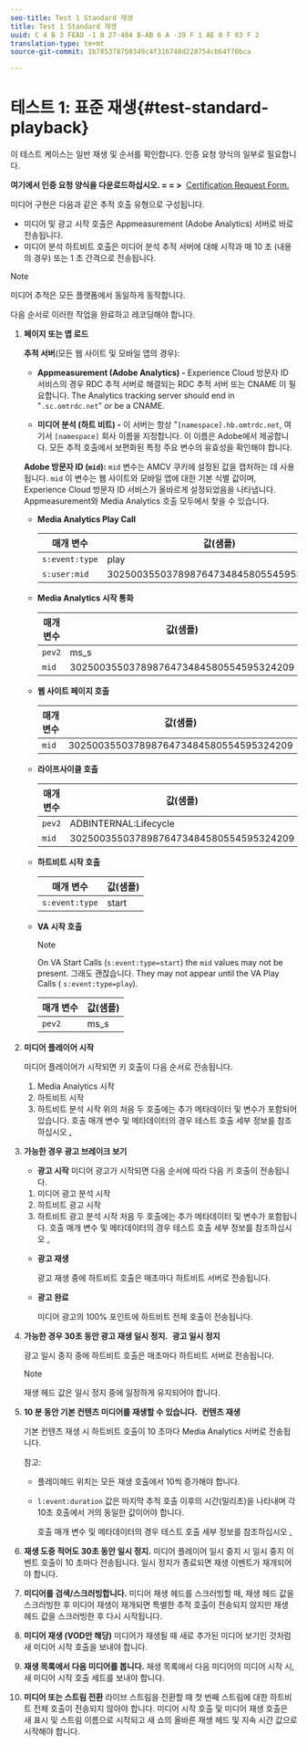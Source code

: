 ```yaml
---
seo-title: Test 1 Standard 재생
title: Test 1 Standard 재생
uuid: C 4 B 3 FEAD -1 B 27-484 B-AB 6 A -39 F 1 AE 0 F 03 F 2
translation-type: tm+mt
source-git-commit: 1b785378750349c4f316748d228754cb64f70bca

---
```



# 테스트 1: 표준 재생{#test-standard-playback}

이 테스트 케이스는 일반 재생 및 순서를 확인합니다. 인증 요청 양식의 일부로 필요합니다.

**여기에서 인증 요청 양식을 다운로드하십시오. = = &gt;**  [Certification Request Form.](cert_req_form.docx)

미디어 구현은 다음과 같은 추적 호출 유형으로 구성됩니다.
* 미디어 및 광고 시작 호출은 Appmeasurement (Adobe Analytics) 서버로 바로 전송됩니다.
* 미디어 분석 하트비트 호출은 미디어 분석 추적 서버에 대해 시작과 매 10 초 (내용의 경우) 또는 1 초 간격으로 전송됩니다.

>[!NOTE]
>미디어 추적은 모든 플랫폼에서 동일하게 동작합니다.

다음 순서로 이러한 작업을 완료하고 레코딩해야 합니다.

1. **페이지 또는 앱 로드**

   **추적 서버**(모든 웹 사이트 및 모바일 앱의 경우):

   * **Appmeasurement (Adobe Analytics) -** Experience Cloud 방문자 ID 서비스의 경우 RDC 추적 서버로 해결되는 RDC 추적 서버 또는 CNAME 이 필요합니다. The Analytics tracking server should end in "`.sc.omtrdc.net`" or be a CNAME.

   * **미디어 분석 (하트 비트) -** 이 서버는 항상 "`[namespace].hb.omtrdc.net`, 여기서 `[namespace]` 회사 이름을 지정합니다. 이 이름은 Adobe에서 제공합니다.
   모든 추적 호출에서 보편화된 특정 주요 변수의 유효성을 확인해야 합니다.

   **Adobe 방문자 ID (`mid`):** `mid` 변수는 AMCV 쿠키에 설정된 값을 캡처하는 데 사용됩니다. `mid` 이 변수는 웹 사이트와 모바일 앱에 대한 기본 식별 값이며, Experience Cloud 방문자 ID 서비스가 올바르게 설정되었음을 나타냅니다. Appmeasurement와 Media Analytics 호출 모두에서 찾을 수 있습니다.

   * **Media Analytics Play Call**

      | 매개 변수 | 값(샘플) |
      |---|---|
      | `s:event:type` | play |
      | `s:user:mid` | 30250035503789876473484580554595324209 |

   * **Media Analytics 시작 통화**

      | 매개 변수 | 값(샘플) |
      |---|---|
      | `pev2` | ms_s |
      | `mid` | 30250035503789876473484580554595324209 |

   * **웹 사이트 페이지 호출**

      | 매개 변수 | 값(샘플) |
      |---|---|
      | `mid` | 30250035503789876473484580554595324209 |

   * **라이프사이클 호출**

      | 매개 변수 | 값(샘플) |
      |---|---|
      | `pev2` | ADBINTERNAL:Lifecycle |
      | `mid` | 30250035503789876473484580554595324209 |

   * **하트비트 시작 호출**

      | 매개 변수 | 값(샘플) |
      |---|---|
      | `s:event:type` | start |

   * **VA 시작 호출**

      >[!NOTE]
      >
      >On VA Start Calls (`s:event:type=start`) the `mid` values may not be present. 그래도 괜찮습니다. They may not appear until the VA Play Calls ( `s:event:type=play`).

      | 매개 변수 | 값(샘플) |
      |---|---|
      | `pev2` | ms_s |


1. **미디어 플레이어 시작**

   미디어 플레이어가 시작되면 키 호출이 다음 순서로 전송됩니다.

   1. Media Analytics 시작
   1. 하트비트 시작
   1. 하트비트 분석 시작
   위의 처음 두 호출에는 추가 메타데이터 및 변수가 포함되어 있습니다. 호출 매개 변수 및 메타데이터의 경우 테스트 호출 세부 정보를 참조하십시오 [.](/help/sdk-implement/validation/test-call-details.md)

1. **가능한 경우 광고 브레이크 보기**

   * **광고 시작**
   미디어 광고가 시작되면 다음 순서에 따라 다음 키 호출이 전송됩니다.

   1. 미디어 광고 분석 시작
   1. 하트비트 광고 시작
   1. 하트비트 광고 분석 시작
   처음 두 호출에는 추가 메타데이터 및 변수가 포함됩니다. 호출 매개 변수 및 메타데이터의 경우 테스트 호출 세부 정보를 참조하십시오 [.](/help/sdk-implement/validation/test-call-details.md#section_wz3_yff_f2b)

   * **광고 재생**

      광고 재생 중에 하트비트 호출은 매초마다 하트비트 서버로 전송됩니다.

   * **광고 완료**

      미디어 광고의 100% 포인트에 하트비트 전체 호출이 전송됩니다.



1. **가능한 경우 30초 동안 광고 재생 일시 정지.**  **광고 일시 정지**

   광고 일시 중지 중에 하트비트 호출은 매초마다 하트비트 서버로 전송됩니다.

   >[!NOTE]
   >
   >재생 헤드 값은 일시 정지 중에 일정하게 유지되어야 합니다.

1. **10 분 동안 기본 컨텐츠 미디어를 재생할 수 있습니다.**  **컨텐츠 재생**

   기본 컨텐츠 재생 시 하트비트 호출이 10 초마다 Media Analytics 서버로 전송됩니다.

   참고:

   * 플레이헤드 위치는 모든 재생 호출에서 10씩 증가해야 합니다.
   * `l:event:duration` 값은 마지막 추적 호출 이후의 시간(밀리초)을 나타내며 각 10초 호출에서 거의 동일한 값이어야 합니다.

      호출 매개 변수 및 메타데이터의 경우 테스트 호출 세부 정보를 참조하십시오 [.](/help/sdk-implement/validation/test-call-details.md#section_u1l_1gf_f2b)

1. **재생 도중 적어도 30초 동안 일시 정지.** 미디어 플레이어 일시 중지 시 일시 중지 이벤트 호출이 10 초마다 전송됩니다. 일시 정지가 종료되면 재생 이벤트가 재개되어야 합니다.

1. **미디어를 검색/스크러빙합니다.** 미디어 재생 헤드를 스크러빙할 때, 재생 헤드 값을 스크러빙한 후 미디어 재생이 재개되면 특별한 추적 호출이 전송되지 않지만 재생 헤드 값을 스크러빙한 후 다시 시작됩니다.

1. **미디어 재생 (VOD만 해당)** 미디어가 재생될 때 새로 추가된 미디어 보기인 것처럼 새 미디어 시작 호출을 보내야 합니다.

1. **재생 목록에서 다음 미디어를 봅니다.** 재생 목록에서 다음 미디어의 미디어 시작 시, 새 미디어 시작 호출 세트를 보내야 합니다.

1. **미디어 또는 스트림 전환** 라이브 스트림을 전환할 때 첫 번째 스트림에 대한 하트비트 전체 호출이 전송되지 않아야 합니다. 미디어 시작 호출 및 미디어 재생 호출은 새 표시 및 스트림 이름으로 시작되고 새 쇼의 올바른 재생 헤드 및 지속 시간 값으로 시작해야 합니다.

